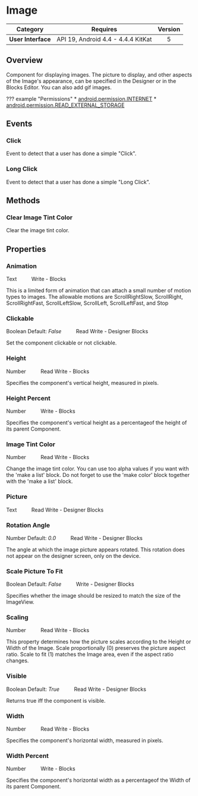 # Image

| Category | Requires | Version |
|:--------:|:-------:|:--------:|
|**User Interface**|<span class="chip chip-any">API 19, Android 4.4 - 4.4.4 KitKat</span>|<span class="chip chip-number">5</span>|

## Overview

Component for displaying images. The picture to display, and other aspects of the Image's appearance, can be specified in the Designer or in the Blocks Editor. You can also add gif images.

??? example "Permissions"
    * [android.permission.INTERNET](https://developer.android.com/reference/android/Manifest.permission.html#INTERNET)
    * [android.permission.READ_EXTERNAL_STORAGE](https://developer.android.com/reference/android/Manifest.permission.html#READ_EXTERNAL_STORAGE)

## Events

### Click

Event to detect that a user has done a simple "Click".

<div class="block" ai2-block="event" not-rendered="true" value="%7B%22componentName%22:%20%22Image%22,%20%22name%22:%20%22Click%22,%20%22param%22:%20%5B%5D%7D"></div>

### Long Click

Event to detect that a user has done a simple "Long Click".

<div class="block" ai2-block="event" not-rendered="true" value="%7B%22componentName%22:%20%22Image%22,%20%22name%22:%20%22Long%20Click%22,%20%22param%22:%20%5B%5D%7D"></div>

## Methods

### Clear Image Tint Color

Clear the image tint color.

<div class="block" ai2-block="method" not-rendered="true" value="%7B%22componentName%22:%20%22Image%22,%20%22name%22:%20%22Clear%20Image%20Tint%20Color%22,%20%22output%22:%20false,%20%22param%22:%20%5B%5D%7D"></div>

## Properties

### Animation

<span class="chip chip-text">Text</span><span style="user-select: none;">&nbsp;&nbsp;&nbsp;&nbsp;&nbsp;&nbsp;&nbsp;&nbsp;&nbsp;&nbsp;</span><span class="chip chip-rw">Write</span><span style="user-select: none;">&nbsp;</span>-<span style="user-select: none;">&nbsp;</span><span class="chip chip-bd">Blocks</span><span style="user-select: none;">&nbsp;</span>

This is a limited form of animation that can attach a small number of motion types to images. The allowable motions are ScrollRightSlow, ScrollRight, ScrollRightFast, ScrollLeftSlow, ScrollLeft, ScrollLeftFast, and Stop

<div class="block" ai2-block="property" not-rendered="true" value="%7B%22componentName%22:%20%22Image%22,%20%22name%22:%20%22Animation%22,%20%22getter%22:%20false%7D"></div>

### Clickable

<span class="chip chip-boolean">Boolean</span><span style="user-select: none;">&nbsp;</span><span class="chip chip-boolean">Default: <i>False</i></span><span style="user-select: none;">&nbsp;&nbsp;&nbsp;&nbsp;&nbsp;&nbsp;&nbsp;&nbsp;&nbsp;&nbsp;</span><span class="chip chip-rw">Read</span><span style="user-select: none;">&nbsp;</span><span class="chip chip-rw">Write</span><span style="user-select: none;">&nbsp;</span>-<span style="user-select: none;">&nbsp;</span><span class="chip chip-bd">Designer</span><span style="user-select: none;">&nbsp;</span><span class="chip chip-bd">Blocks</span><span style="user-select: none;">&nbsp;</span>

Set the component clickable or not clickable.

<div class="block" ai2-block="property" not-rendered="true" value="%7B%22componentName%22:%20%22Image%22,%20%22name%22:%20%22Clickable%22,%20%22getter%22:%20true%7D"></div>
<div class="block" ai2-block="property" not-rendered="true" value="%7B%22componentName%22:%20%22Image%22,%20%22name%22:%20%22Clickable%22,%20%22getter%22:%20false%7D"></div>

### Height

<span class="chip chip-number">Number</span><span style="user-select: none;">&nbsp;&nbsp;&nbsp;&nbsp;&nbsp;&nbsp;&nbsp;&nbsp;&nbsp;&nbsp;</span><span class="chip chip-rw">Read</span><span style="user-select: none;">&nbsp;</span><span class="chip chip-rw">Write</span><span style="user-select: none;">&nbsp;</span>-<span style="user-select: none;">&nbsp;</span><span class="chip chip-bd">Blocks</span><span style="user-select: none;">&nbsp;</span>

Specifies the component's vertical height, measured in pixels.

<div class="block" ai2-block="property" not-rendered="true" value="%7B%22componentName%22:%20%22Image%22,%20%22name%22:%20%22Height%22,%20%22getter%22:%20true%7D"></div>
<div class="block" ai2-block="property" not-rendered="true" value="%7B%22componentName%22:%20%22Image%22,%20%22name%22:%20%22Height%22,%20%22getter%22:%20false%7D"></div>

### Height Percent

<span class="chip chip-number">Number</span><span style="user-select: none;">&nbsp;&nbsp;&nbsp;&nbsp;&nbsp;&nbsp;&nbsp;&nbsp;&nbsp;&nbsp;</span><span class="chip chip-rw">Write</span><span style="user-select: none;">&nbsp;</span>-<span style="user-select: none;">&nbsp;</span><span class="chip chip-bd">Blocks</span><span style="user-select: none;">&nbsp;</span>

Specifies the component's vertical height as a percentageof the height of its parent Component.

<div class="block" ai2-block="property" not-rendered="true" value="%7B%22componentName%22:%20%22Image%22,%20%22name%22:%20%22Height%20Percent%22,%20%22getter%22:%20false%7D"></div>

### Image Tint Color

<span class="chip chip-number">Number</span><span style="user-select: none;">&nbsp;&nbsp;&nbsp;&nbsp;&nbsp;&nbsp;&nbsp;&nbsp;&nbsp;&nbsp;</span><span class="chip chip-rw">Read</span><span style="user-select: none;">&nbsp;</span><span class="chip chip-rw">Write</span><span style="user-select: none;">&nbsp;</span>-<span style="user-select: none;">&nbsp;</span><span class="chip chip-bd">Blocks</span><span style="user-select: none;">&nbsp;</span>

Change the image tint color. You can use too alpha values if you want with the 'make a list' block. Do not forget to use the 'make color' block together with the 'make a list' block.

<div class="block" ai2-block="property" not-rendered="true" value="%7B%22componentName%22:%20%22Image%22,%20%22name%22:%20%22Image%20Tint%20Color%22,%20%22getter%22:%20true%7D"></div>
<div class="block" ai2-block="property" not-rendered="true" value="%7B%22componentName%22:%20%22Image%22,%20%22name%22:%20%22Image%20Tint%20Color%22,%20%22getter%22:%20false%7D"></div>

### Picture

<span class="chip chip-text">Text</span><span style="user-select: none;">&nbsp;&nbsp;&nbsp;&nbsp;&nbsp;&nbsp;&nbsp;&nbsp;&nbsp;&nbsp;</span><span class="chip chip-rw">Read</span><span style="user-select: none;">&nbsp;</span><span class="chip chip-rw">Write</span><span style="user-select: none;">&nbsp;</span>-<span style="user-select: none;">&nbsp;</span><span class="chip chip-bd">Designer</span><span style="user-select: none;">&nbsp;</span><span class="chip chip-bd">Blocks</span><span style="user-select: none;">&nbsp;</span>

<div class="block" ai2-block="property" not-rendered="true" value="%7B%22componentName%22:%20%22Image%22,%20%22name%22:%20%22Picture%22,%20%22getter%22:%20true%7D"></div>
<div class="block" ai2-block="property" not-rendered="true" value="%7B%22componentName%22:%20%22Image%22,%20%22name%22:%20%22Picture%22,%20%22getter%22:%20false%7D"></div>

### Rotation Angle

<span class="chip chip-number">Number</span><span style="user-select: none;">&nbsp;</span><span class="chip chip-number">Default: <i>0.0</i></span><span style="user-select: none;">&nbsp;&nbsp;&nbsp;&nbsp;&nbsp;&nbsp;&nbsp;&nbsp;&nbsp;&nbsp;</span><span class="chip chip-rw">Read</span><span style="user-select: none;">&nbsp;</span><span class="chip chip-rw">Write</span><span style="user-select: none;">&nbsp;</span>-<span style="user-select: none;">&nbsp;</span><span class="chip chip-bd">Designer</span><span style="user-select: none;">&nbsp;</span><span class="chip chip-bd">Blocks</span><span style="user-select: none;">&nbsp;</span>

The angle at which the image picture appears rotated. This rotation does not appear on the designer screen, only on the device.

<div class="block" ai2-block="property" not-rendered="true" value="%7B%22componentName%22:%20%22Image%22,%20%22name%22:%20%22Rotation%20Angle%22,%20%22getter%22:%20true%7D"></div>
<div class="block" ai2-block="property" not-rendered="true" value="%7B%22componentName%22:%20%22Image%22,%20%22name%22:%20%22Rotation%20Angle%22,%20%22getter%22:%20false%7D"></div>

### Scale Picture To Fit

<span class="chip chip-boolean">Boolean</span><span style="user-select: none;">&nbsp;</span><span class="chip chip-boolean">Default: <i>False</i></span><span style="user-select: none;">&nbsp;&nbsp;&nbsp;&nbsp;&nbsp;&nbsp;&nbsp;&nbsp;&nbsp;&nbsp;</span><span class="chip chip-rw">Write</span><span style="user-select: none;">&nbsp;</span>-<span style="user-select: none;">&nbsp;</span><span class="chip chip-bd">Designer</span><span style="user-select: none;">&nbsp;</span><span class="chip chip-bd">Blocks</span><span style="user-select: none;">&nbsp;</span>

Specifies whether the image should be resized to match the size of the ImageView.

<div class="block" ai2-block="property" not-rendered="true" value="%7B%22componentName%22:%20%22Image%22,%20%22name%22:%20%22Scale%20Picture%20To%20Fit%22,%20%22getter%22:%20false%7D"></div>

### Scaling

<span class="chip chip-number">Number</span><span style="user-select: none;">&nbsp;&nbsp;&nbsp;&nbsp;&nbsp;&nbsp;&nbsp;&nbsp;&nbsp;&nbsp;</span><span class="chip chip-rw">Read</span><span style="user-select: none;">&nbsp;</span><span class="chip chip-rw">Write</span><span style="user-select: none;">&nbsp;</span>-<span style="user-select: none;">&nbsp;</span><span class="chip chip-bd">Blocks</span><span style="user-select: none;">&nbsp;</span>

This property determines how the picture scales according to the Height or Width of the Image. Scale proportionally (0) preserves the picture aspect ratio. Scale to fit (1) matches the Image area, even if the aspect ratio changes.

<div class="block" ai2-block="property" not-rendered="true" value="%7B%22componentName%22:%20%22Image%22,%20%22name%22:%20%22Scaling%22,%20%22getter%22:%20true%7D"></div>
<div class="block" ai2-block="property" not-rendered="true" value="%7B%22componentName%22:%20%22Image%22,%20%22name%22:%20%22Scaling%22,%20%22getter%22:%20false%7D"></div>

### Visible

<span class="chip chip-boolean">Boolean</span><span style="user-select: none;">&nbsp;</span><span class="chip chip-boolean">Default: <i>True</i></span><span style="user-select: none;">&nbsp;&nbsp;&nbsp;&nbsp;&nbsp;&nbsp;&nbsp;&nbsp;&nbsp;&nbsp;</span><span class="chip chip-rw">Read</span><span style="user-select: none;">&nbsp;</span><span class="chip chip-rw">Write</span><span style="user-select: none;">&nbsp;</span>-<span style="user-select: none;">&nbsp;</span><span class="chip chip-bd">Designer</span><span style="user-select: none;">&nbsp;</span><span class="chip chip-bd">Blocks</span><span style="user-select: none;">&nbsp;</span>

Returns true iff the component is visible.

<div class="block" ai2-block="property" not-rendered="true" value="%7B%22componentName%22:%20%22Image%22,%20%22name%22:%20%22Visible%22,%20%22getter%22:%20true%7D"></div>
<div class="block" ai2-block="property" not-rendered="true" value="%7B%22componentName%22:%20%22Image%22,%20%22name%22:%20%22Visible%22,%20%22getter%22:%20false%7D"></div>

### Width

<span class="chip chip-number">Number</span><span style="user-select: none;">&nbsp;&nbsp;&nbsp;&nbsp;&nbsp;&nbsp;&nbsp;&nbsp;&nbsp;&nbsp;</span><span class="chip chip-rw">Read</span><span style="user-select: none;">&nbsp;</span><span class="chip chip-rw">Write</span><span style="user-select: none;">&nbsp;</span>-<span style="user-select: none;">&nbsp;</span><span class="chip chip-bd">Blocks</span><span style="user-select: none;">&nbsp;</span>

Specifies the component's horizontal width, measured in pixels.

<div class="block" ai2-block="property" not-rendered="true" value="%7B%22componentName%22:%20%22Image%22,%20%22name%22:%20%22Width%22,%20%22getter%22:%20true%7D"></div>
<div class="block" ai2-block="property" not-rendered="true" value="%7B%22componentName%22:%20%22Image%22,%20%22name%22:%20%22Width%22,%20%22getter%22:%20false%7D"></div>

### Width Percent

<span class="chip chip-number">Number</span><span style="user-select: none;">&nbsp;&nbsp;&nbsp;&nbsp;&nbsp;&nbsp;&nbsp;&nbsp;&nbsp;&nbsp;</span><span class="chip chip-rw">Write</span><span style="user-select: none;">&nbsp;</span>-<span style="user-select: none;">&nbsp;</span><span class="chip chip-bd">Blocks</span><span style="user-select: none;">&nbsp;</span>

Specifies the component's horizontal width as a percentageof the Width of its parent Component.

<div class="block" ai2-block="property" not-rendered="true" value="%7B%22componentName%22:%20%22Image%22,%20%22name%22:%20%22Width%20Percent%22,%20%22getter%22:%20false%7D"></div>
